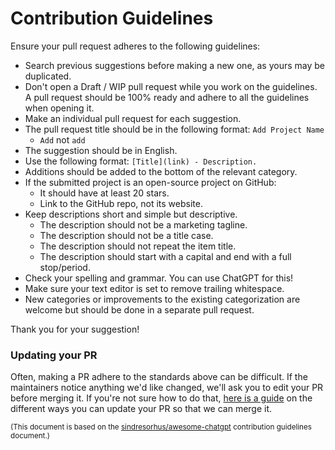 # Contribution Guidelines

Ensure your pull request adheres to the following guidelines:

- Search previous suggestions before making a new one, as yours may be duplicated.
- Don't open a Draft / WIP pull request while you work on the guidelines. A pull request should be 100% ready and adhere to all the guidelines when opening it.
- Make an individual pull request for each suggestion.
- The pull request title should be in the following format: `Add Project Name`
	- `Add` not `add`
- The suggestion should be in English.
- Use the following format: `[Title](link) - Description.`
- Additions should be added to the bottom of the relevant category.
- If the submitted project is an open-source project on GitHub:
	- It should have at least 20 stars.
	- Link to the GitHub repo, not its website.
- Keep descriptions short and simple but descriptive.
	- The description should not be a marketing tagline.
	- The description should not be a title case.
	- The description should not repeat the item title.
	- The description should start with a capital and end with a full stop/period.
- Check your spelling and grammar. You can use ChatGPT for this!
- Make sure your text editor is set to remove trailing whitespace.
- New categories or improvements to the existing categorization are welcome but should be done in a separate pull request.

Thank you for your suggestion!

### Updating your PR

Often, making a PR adhere to the standards above can be difficult. If the maintainers notice anything we'd like changed, we'll ask you to edit your PR before merging it. If you're not sure how to do that, [here is a guide](https://github.com/RichardLitt/knowledge/blob/master/github/amending-a-commit-guide.md) on the different ways you can update your PR so that we can merge it.

<sup>(This document is based on the [sindresorhus/awesome-chatgpt](https://github.com/sindresorhus/awesome-chatgpt/blob/main/contributing.md) contribution guidelines document.)<sup>
